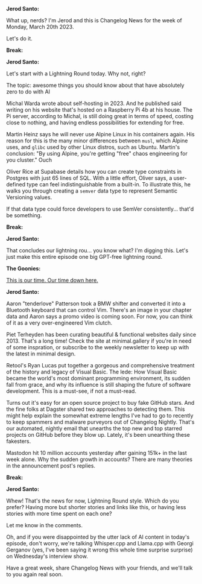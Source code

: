 **Jerod Santo:**

What up, nerds? I'm Jerod and this is Changelog News for the week of Monday, March 20th 2023.

Let's do it.

**Break:**

**Jerod Santo:**

Let's start with a Lightning Round today. Why not, right?

The topic: awesome things you should know about that have absolutely zero to do with AI

Michal Warda wrote about self-hosting in 2023. And he published said writing on his website that's hosted on a Raspberry Pi 4b at his house. The Pi server, according to Michal, is still doing great in terms of speed, costing close to nothing, and having endless possibilities for extending for free.

Martin Heinz says he will never use Alpine Linux in his containers again. His reason for this is the many minor differences between `musl`, which Alpine uses, and `glibc` used by other Linux distros, such as Ubuntu. Martin's conclusion: "By using Alpine, you're getting "free" chaos engineering for you cluster." Ouch

Oliver Rice at Supabase details how you can create type constraints in Postgres with just 65 lines of SQL. With a little effort, Oliver says, a user-defined type can feel indistinguishable from a built-in. To illustrate this, he walks you through creating a `semver` data type to represent Semantic Versioning values.

If that data type could force developers to use SemVer consistently... that'd be something.

**Break:**

**Jerod Santo:**

That concludes our lightning rou... you know what? I'm digging this. Let's just make this entire episode one big GPT-free lightning round.

**The Goonies:**

[This is our time. Our time down here.](https://www.youtube.com/watch?v=sWrUYfkW3GI)

**Jerod Santo:**

Aaron "tenderlove" Patterson took a BMW shifter and converted it into a Bluetooth keyboard that can control Vim. There's an image in your chapter data and Aaron says a promo video is coming soon. For now, you can think of it as a very over-engineered Vim clutch.

Piet Terheyden has been curating beautiful & functional websites daily since 2013. That's a long time! Check the site at minimal.gallery if you're in need of some inspration, or subscribe to the weekly newsletter to keep up with the latest in minimal design.

Retool's Ryan Lucas put together a gorgeous and comprehensive treatment of the history and legacy of Visual Basic. The lede: How Visual Basic became the world's most dominant programming environment, its sudden fall from grace, and why its influence is still shaping the future of software development. This is a must-see, if not a must-read.

Turns out it's easy for an open source project to buy fake GitHub stars. And the fine folks at Dagster shared two approaches to detecting them. This might help explain the somewhat extreme lengths I've had to go to recently to keep spammers and malware purveyors out of Changelog Nightly. That's our automated, nightly email that unearths the top new and top starred projects on GitHub before they blow up. Lately, it's been unearthing these fakesters.

Mastodon hit 10 million accounts yesterday after gaining 151k+ in the last week alone. Why the sudden growth in accounts? There are many theories in the announcement post's replies.

**Break:**

**Jerod Santo:**

Whew! That's the news for now, Lightning Round style. Which do you prefer? Having more but shorter stories and links like this, or having less stories with more time spent on each one?

Let me know in the comments.

Oh, and if you were disappointed by the utter lack of AI content in today's episode, don't worry, we're talking Whisper.cpp and Llama.cpp with Georgi Gerganov (yes, I've been saying it wrong this whole time surprise surprise) on Wednesday's interview show.

Have a great week, share Changelog News with your friends, and we'll talk to you again real soon.
